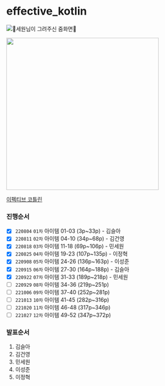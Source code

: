 # effective_kotlin

![🥰세원님이 그려주신 줌화면🥰](https://user-images.githubusercontent.com/20595690/185390712-7c7c2797-0990-42b6-a24e-799bc05186f5.jpeg)

<img src="http://image.yes24.com/goods/107464876/XL" height=400>

[이펙티브 코틀린](http://www.kyobobook.co.kr/product/detailViewKor.laf?ejkGb=KOR&mallGb=KOR&barcode=9788966263370&orderClick=LAG&Kc=#N)

### 진행순서
- [x] `220804` `01차` 아이템 01-03 (3p~33p) - 김슬아
- [x] `220811` `02차` 아이템 04-10 (34p~68p) - 김건영
- [x] `220818` `03차` 아이템 11-18 (69p~106p) - 민세원
- [x] `220825` `04차` 아이템 19-23 (107p~135p) - 이정혁
- [x] `220908` `05차` 아이템 24-26 (136p~163p) - 이성준
- [x] `220915` `06차` 아이템 27-30 (164p~188p) - 김슬아
- [x] `220922` `07차` 아이템 31-33 (189p~218p) - 민세원
- [ ] `220929` `08차` 아이템 34-36 (219p~251p)
- [ ] `221006` `09차` 아이템 37-40 (252p~281p)
- [ ] `221013` `10차` 아이템 41-45 (282p~316p)
- [ ] `221020` `11차` 아이템 46-48 (317p~346p)
- [ ] `221027` `12차` 아이템 49-52 (347p~372p)

### 발표순서
1. 김슬아
2. 김건영
3. 민세원
4. 이성준
5. 이정혁
